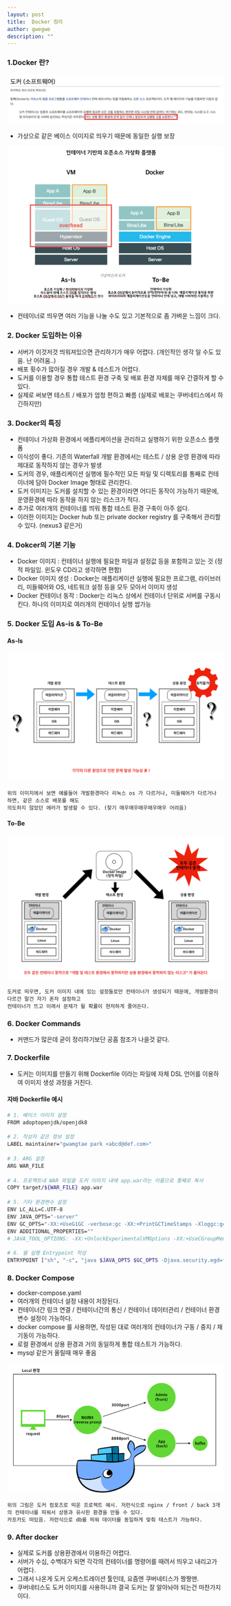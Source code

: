```yaml
---
layout: post
title:  Docker 정리
author: gwegwe
description: ""
---
```

### 1.Docker 란?

![Alt text](../assets/img/docker/docker1.png)


- 가상으로 같은 베이스 이미지로 띄우기 때문에 동일한 실행 보장


![Alt text](../assets/img/docker/docker2.png)


- 컨테이너로 띄우면 여러 기능을 나눌 수도 있고 기본적으로 좀 가벼운 느낌이 크다.

### 2. Docker 도입하는 이유

- 서버가 이것저것 띄워져있으면 관리하기가 매우 어렵다. (개인적인 생각 일 수도 있음. 난 어려움..)
- 배포 횟수가 많아질 경우 개발 & 테스트가 어렵다.
- 도커를 이용할 경우 통합 테스트 환경 구축 및 배포 환경 자체를 매우 간결하게 할 수 있다.
- 실제로 써보면 테스트 / 배포가 엄청 편하고 빠름 (실제로 배포는 쿠버네티스에서 하긴하지만)

### 3. Docker의 특징

- 컨테이너 가상화 환경에서 에플리케이션을 관리하고 실행하기 위한 오픈소스 플랫폼
- 이식성이 좋다. 기존의 Waterfall 개발 환경에서는 테스트 / 상용 운영 환경에 따라 제대로 동작하지 않는 경우가 발생
- 도커의 경우, 애플리케이션 실행에 필수적인 모든 파일 및 디렉토리를 통째로 컨테이너에 담아 Docker Image 형태로 관리한다.
- 도커 이미지는 도커를 설치할 수 있는 환경이라면 어디든 동작이 가능하기 때문에, 운영환경에 따라 동작을 하지 않는 리스크가 적다.
- 추가로 여러개의 컨테이너를 띄워 통합 테스트 환경 구축이 아주 쉽다.
- 이러한 이미지는 Docker hub 또는 private docker registry 를 구축해서 관리할 수 있다. (nexus3 같은거)


### 4. Dokcer의 기본 기능
- Docker 이미지 : 컨테이너 실행에 필요한 파일과 설정값 등을 포함하고 있는 것 (정적 파일임. 윈도우 CD라고 생각하면 편함)
- Docker 이미지 생성 : Docker는 애플리케이션 실행에 필요한 프로그램, 라이브러리, 미들웨어와 OS, 네트워크 설정 등을 모두 모아서 이미지 생성
- Docker 컨테이너 동작 : Docker는 리눅스 상에서 컨테이너 단위로 서버를 구동시킨다. 하나의 이미지로 여러개의 컨테이너 실행 쌉가능


### 5. Docker 도입 As-is & To-Be

#### As-Is
![Alt text](../assets/img/docker/docker3.png)

```
위의 이미지에서 보면 예를들어 개발환경마다 리눅스 os 가 다르거나, 미들웨어가 다르거나 하면, 같은 소스로 배포를 해도 
의도하지 않았던 에러가 발생할 수 있다. (찾기 매우매우매우매우매우 어려움)
```

#### To-Be
![Alt text](../assets/img/docker/docker4.png)

```
도커로 띄우면, 도커 이미지 내에 있는 설정들로만 컨테이너가 생성되기 때문에, 개발환경이 다르건 말건 자기 혼자 설정하고
컨테이너가 뜨고 이래서 문제가 될 확률이 현저하게 줄어든다.
```

### 6. Docker Commands
- 커맨드가 많은데 굳이 정리하기보단 공홈 참조가 나을것 같다.

### 7. Dockerfile
- 도커는 이미지를 만들기 위해 Dockerfile 이라는 파일에 자체 DSL 언어를 이용하여 이미지 생성 과정을 거친다.

#### 자바 Dockerfile 예시

```sh
# 1. 베이스 이미지 설정
FROM adoptopenjdk/openjdk8

# 2. 작성자 같은 정보 설정
LABEL maintainer="gwamgtae park <abcd@def.com>"

# 3. ARG 설정
ARG WAR_FILE

# 4. 프로젝트내 WAR 파일을 도커 이미지 내에 app.war라는 이름으로 통째로 복사 
COPY target/${WAR_FILE} app.war

# 5. 기타 환경변수 설정
ENV LC_ALL=C.UTF-8
ENV JAVA_OPTS="-server"
ENV GC_OPTS="-XX:+UseG1GC -verbose:gc -XX:+PrintGCTimeStamps -Xloggc:gc.log"
ENV ADDITIONAL_PROPERTIES=""
# JAVA_TOOL_OPTIONS: -XX:+UnlockExperimentalVMOptions -XX:+UseCGroupMemoryLimitForHeap will be automatically picked up by adoptopenjdk

# 6. 쉘 실행 Entrypoint 작성
ENTRYPOINT ["sh", "-c", "java $JAVA_OPTS $GC_OPTS -Djava.security.egd=file:/dev/./urandom -jar /app.war $ADDITIONAL_PROPERTIES"]
```

### 8. Docker Compose
- docker-compose.yaml
- 여러개의 컨테이너 설정 내용이 저장된다.
- 컨테이너간 링크 연결 / 컨테이너간의 통신 / 컨테이너 데이터관리 / 컨테이너 환경변수 설정이 가능하다.
- docker compose 를 사용하면, 작성된 대로 여러개의 컨테이너가 구동 / 중지 / 재기동이 가능하다.
- 로컬 환경에서 상용 환경과 거의 동일하게 통합 테스트가 가능하다.
- mysql 같은거 올릴때 매우 좋음

![Alt text](../assets/img/docker/docker5.png)

```
위의 그림은 도커 컴포즈로 띄운 프로젝트 예시. 저런식으로 nginx / front / back 3개의 컨테이너를 띄워서 상용과 유사한 환경을 만들 수 있다.
카프카도 떠있음. 저런식으로 db를 띄워 데이터를 동일하게 맞춰 테스트가 가능하다.
```

### 9. After docker

- 실제로 도커를 상용환경에서 이용하긴 어렵다.
- 서버가 수십, 수백대가 되면 각각의 컨테이너를 명령어를 때려서 띄우고 내리고가 어렵다.
- 그래서 나온게 도커 오케스트레이션 툴인데, 요즘엔 쿠버네티스가 짱짱맨.
- 쿠버네티스도 도커 이미지를 사용하니까 결국 도커는 잘 알아놔야 되는건 마찬가지이다.
